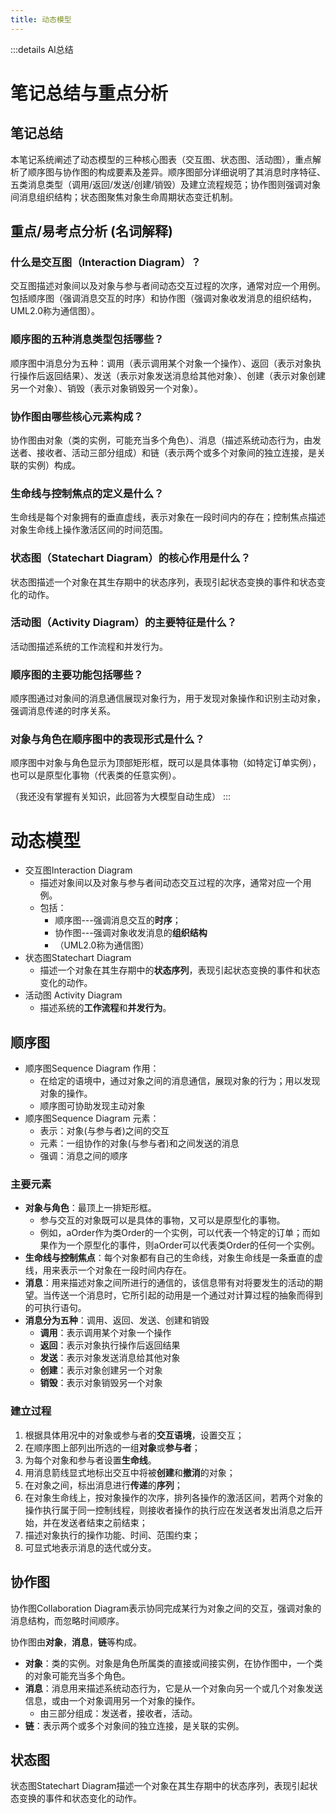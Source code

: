 ```yaml
---
title: 动态模型
---
```


:::details AI总结



# 笔记总结与重点分析
## 笔记总结
本笔记系统阐述了动态模型的三种核心图表（交互图、状态图、活动图），重点解析了顺序图与协作图的构成要素及差异。顺序图部分详细说明了其消息时序特征、五类消息类型（调用/返回/发送/创建/销毁）及建立流程规范；协作图则强调对象间消息组织结构；状态图聚焦对象生命周期状态变迁机制。

## 重点/易考点分析 (名词解释)

### 什么是交互图（Interaction Diagram）？
交互图描述对象间以及对象与参与者间动态交互过程的次序，通常对应一个用例。包括顺序图（强调消息交互的时序）和协作图（强调对象收发消息的组织结构，UML2.0称为通信图）。

### 顺序图的五种消息类型包括哪些？
顺序图中消息分为五种：调用（表示调用某个对象一个操作）、返回（表示对象执行操作后返回结果）、发送（表示对象发送消息给其他对象）、创建（表示对象创建另一个对象）、销毁（表示对象销毁另一个对象）。

### 协作图由哪些核心元素构成？
协作图由对象（类的实例，可能充当多个角色）、消息（描述系统动态行为，由发送者、接收者、活动三部分组成）和链（表示两个或多个对象间的独立连接，是关联的实例）构成。

### 生命线与控制焦点的定义是什么？
生命线是每个对象拥有的垂直虚线，表示对象在一段时间内的存在；控制焦点描述对象生命线上操作激活区间的时间范围。

### 状态图（Statechart Diagram）的核心作用是什么？
状态图描述一个对象在其生存期中的状态序列，表现引起状态变换的事件和状态变化的动作。

### 活动图（Activity Diagram）的主要特征是什么？
活动图描述系统的工作流程和并发行为。

### 顺序图的主要功能包括哪些？
顺序图通过对象间的消息通信展现对象行为，用于发现对象操作和识别主动对象，强调消息传递的时序关系。

### 对象与角色在顺序图中的表现形式是什么？
顺序图中对象与角色显示为顶部矩形框，既可以是具体事物（如特定订单实例），也可以是原型化事物（代表类的任意实例）。

（我还没有掌握有关知识，此回答为大模型自动生成）
:::



# 动态模型

- 交互图Interaction Diagram
  - 描述对象间以及对象与参与者间动态交互过程的次序，通常对应一个用例。
  - 包括：
    - 顺序图---强调消息交互的**时序**；
    - 协作图---强调对象收发消息的**组织结构**
    - （UML2.0称为通信图）
- 状态图Statechart Diagram
  - 描述一个对象在其生存期中的**状态序列**，表现引起状态变换的事件和状态变化的动作。
- 活动图 Activity Diagram
  - 描述系统的**工作流程**和**并发行为**。

## 顺序图

- 顺序图Sequence Diagram 作用：
  - 在给定的语境中，通过对象之间的消息通信，展现对象的行为；用以发现对象的操作。
  - 顺序图可协助发现主动对象
- 顺序图Sequence Diagram 元素：
  - 表示：对象(与参与者)之间的交互
  - 元素：一组协作的对象(与参与者)和之间发送的消息
  - 强调：消息之间的顺序

### 主要元素

- **对象与角色**：最顶上一排矩形框。
  - 参与交互的对象既可以是具体的事物，又可以是原型化的事物。
  - 例如，aOrder作为类Order的一个实例，可以代表一个特定的订单；而如果作为一个原型化的事件，则aOrder可以代表类Order的任何一个实例。
- **生命线与控制焦点**：每个对象都有自己的生命线，对象生命线是一条垂直的虚线，用来表示一个对象在一段时间内存在。
- **消息**：用来描述对象之间所进行的通信的，该信息带有对将要发生的活动的期望。当传送一个消息时，它所引起的动用是一个通过对计算过程的抽象而得到的可执行语句。
- **消息分为五种**：调用、返回、发送、创建和销毁
  - **调用**：表示调用某个对象一个操作
  - **返回**：表示对象执行操作后返回结果
  - **发送**：表示对象发送消息给其他对象
  - **创建**：表示对象创建另一个对象
  - **销毁**：表示对象销毁另一个对象


### 建立过程

1. 根据具体用况中的对象或参与者的**交互语境**，设置交互；
2. 在顺序图上部列出所选的一组**对象**或**参与者**；
3. 为每个对象和参与者设置**生命线**。
4. 用消息箭线显式地标出交互中将被**创建**和**撤消**的对象；
5. 在对象之间，标出消息进行**传递**的**序列**；
6. 在对象生命线上，按对象操作的次序，排列各操作的激活区间，若两个对象的操作执行属于同一控制线程，则接收者操作的执行应在发送者发出消息之后开始，并在发送者结束之前结束；
7. 描述对象执行的操作功能、时间、范围约束；
8. 可显式地表示消息的迭代或分支。

## 协作图

协作图Collaboration Diagram表示协同完成某行为对象之间的交互，强调对象的消息结构，而忽略时间顺序。

协作图由**对象**，**消息**，**链**等构成。
- **对象**：类的实例。对象是角色所属类的直接或间接实例，在协作图中，一个类的对象可能充当多个角色。
- **消息**：消息用来描述系统动态行为，它是从一个对象向另一个或几个对象发送信息，或由一个对象调用另一个对象的操作。
  - 由三部分组成：发送者，接收者，活动。
- **链**：表示两个或多个对象间的独立连接，是关联的实例。



## 状态图

状态图Statechart Diagram描述一个对象在其生存期中的状态序列，表现引起状态变换的事件和状态变化的动作。



